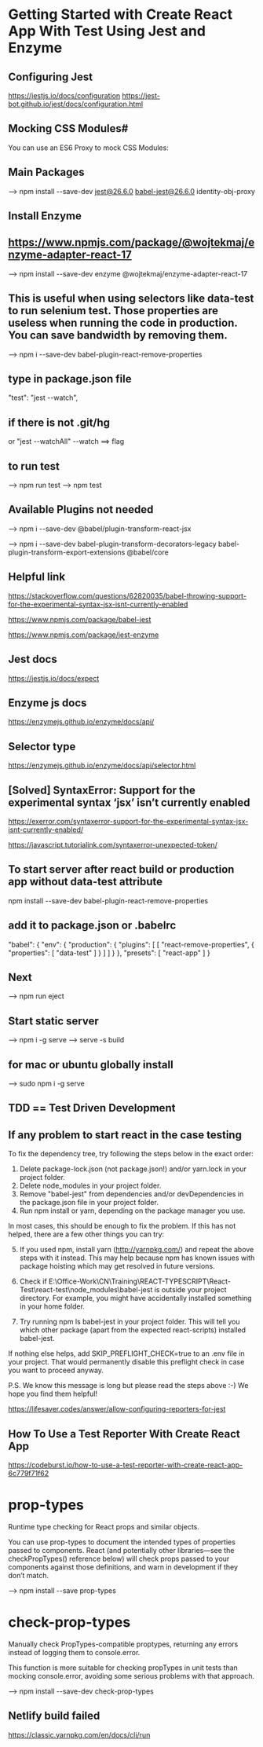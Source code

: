 # Getting Started with Create React App With Test Using Jest and Enzyme

## Configuring Jest
https://jestjs.io/docs/configuration
https://jest-bot.github.io/jest/docs/configuration.html

## Mocking CSS Modules#
You can use an ES6 Proxy to mock CSS Modules:
## Main Packages
--> npm install --save-dev jest@26.6.0 babel-jest@26.6.0 identity-obj-proxy

## Install Enzyme
## https://www.npmjs.com/package/@wojtekmaj/enzyme-adapter-react-17

--> npm install --save-dev enzyme @wojtekmaj/enzyme-adapter-react-17

## This is useful when using selectors like data-test to run selenium test. Those properties are useless when running the code in production. You can save bandwidth by removing them.

--> npm i --save-dev babel-plugin-react-remove-properties

## type in package.json file
"test": "jest --watch", 

## if there is not .git/hg
or "jest --watchAll"
--watch ==> flag

## to run test
--> npm run test
--> npm test

## Available Plugins not needed
--> npm i --save-dev @babel/plugin-transform-react-jsx

--> npm i --save-dev babel-plugin-transform-decorators-legacy  babel-plugin-transform-export-extensions @babel/core 

## Helpful link

https://stackoverflow.com/questions/62820035/babel-throwing-support-for-the-experimental-syntax-jsx-isnt-currently-enabled

https://www.npmjs.com/package/babel-jest

https://www.npmjs.com/package/jest-enzyme

## Jest docs
https://jestjs.io/docs/expect


## Enzyme js docs
https://enzymejs.github.io/enzyme/docs/api/

## Selector type
https://enzymejs.github.io/enzyme/docs/api/selector.html

## [Solved] SyntaxError: Support for the experimental syntax ‘jsx’ isn’t currently enabled
https://exerror.com/syntaxerror-support-for-the-experimental-syntax-jsx-isnt-currently-enabled/

https://javascript.tutorialink.com/syntaxerror-unexpected-token/


## To start server after react build or production app without data-test attribute
npm install --save-dev babel-plugin-react-remove-properties

## add it to package.json or .babelrc
"babel": {
    "env": {
      "production": {
        "plugins": [
          [
            "react-remove-properties",
            {
              "properties": [
                "data-test"
              ]
            }
          ]
        ]
      }
    },
    "presets": [
      "react-app"
    ]
  }

## Next
--> npm run eject

## Start static server
--> npm i -g serve 
--> serve -s build

## for mac or ubuntu globally install 
--> sudo npm i -g serve 



## TDD == Test Driven Development

## If any problem to start react in the case testing
To fix the dependency tree, try following the steps below in the exact order:

  1. Delete package-lock.json (not package.json!) and/or yarn.lock 
in your project folder.
  2. Delete node_modules in your project folder.
  3. Remove "babel-jest" from dependencies and/or devDependencies in the package.json file in your project folder.
  4. Run npm install or yarn, depending on the package manager you 
use.

In most cases, this should be enough to fix the problem.
If this has not helped, there are a few other things you can try:  

  5. If you used npm, install yarn (http://yarnpkg.com/) and repeat the above steps with it instead.
     This may help because npm has known issues with package hoisting which may get resolved in future versions.

  6. Check if E:\Office-Work\CN\Training\REACT-TYPESCRIPT\React-Test\react-test\node_modules\babel-jest is outside your project directory.
     For example, you might have accidentally installed something in your home folder.

  7. Try running npm ls babel-jest in your project folder.
     This will tell you which other package (apart from the expected react-scripts) installed babel-jest.

If nothing else helps, add SKIP_PREFLIGHT_CHECK=true to an .env file in your project.
That would permanently disable this preflight check in case you want to proceed anyway.

P.S. We know this message is long but please read the steps above :-) We hope you find them helpful!


https://lifesaver.codes/answer/allow-configuring-reporters-for-jest


## How To Use a Test Reporter With Create React App
https://codeburst.io/how-to-use-a-test-reporter-with-create-react-app-6c779f71f62


# prop-types 
Runtime type checking for React props and similar objects.

You can use prop-types to document the intended types of properties passed to components. React (and potentially other libraries—see the checkPropTypes() reference below) will check props passed to your components against those definitions, and warn in development if they don’t match.

--> npm install --save prop-types

# check-prop-types
Manually check PropTypes-compatible proptypes, returning any errors instead of logging them to console.error.

This function is more suitable for checking propTypes in unit tests than mocking console.error, avoiding some serious problems with that approach.

--> npm install --save-dev check-prop-types

## Netlify build failed
https://classic.yarnpkg.com/en/docs/cli/run



